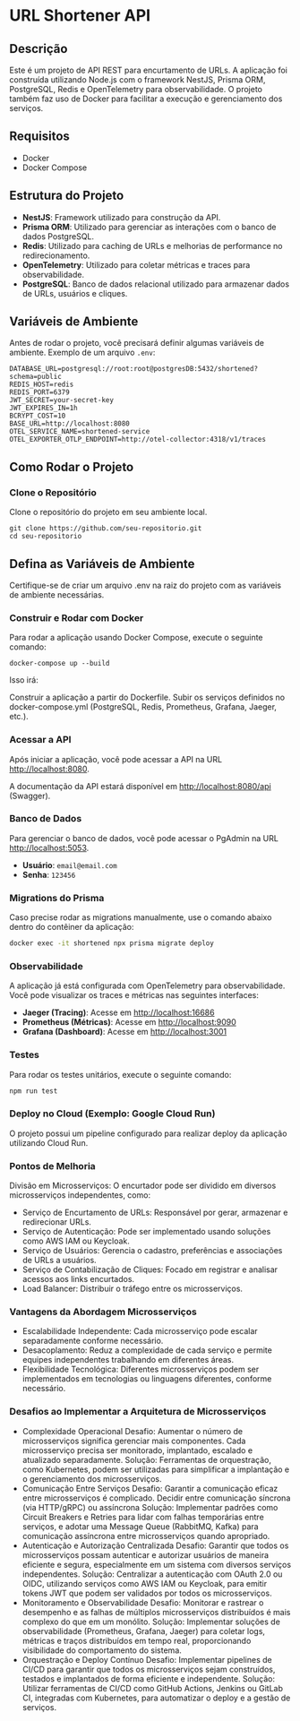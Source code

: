# URL Shortener API

## Descrição

Este é um projeto de API REST para encurtamento de URLs. A aplicação foi construída utilizando Node.js com o framework NestJS, Prisma ORM, PostgreSQL, Redis e OpenTelemetry para observabilidade. O projeto também faz uso de Docker para facilitar a execução e gerenciamento dos serviços.

## Requisitos

- Docker
- Docker Compose

## Estrutura do Projeto

- **NestJS**: Framework utilizado para construção da API.
- **Prisma ORM**: Utilizado para gerenciar as interações com o banco de dados PostgreSQL.
- **Redis**: Utilizado para caching de URLs e melhorias de performance no redirecionamento.
- **OpenTelemetry**: Utilizado para coletar métricas e traces para observabilidade.
- **PostgreSQL**: Banco de dados relacional utilizado para armazenar dados de URLs, usuários e cliques.

## Variáveis de Ambiente

Antes de rodar o projeto, você precisará definir algumas variáveis de ambiente. Exemplo de um arquivo `.env`:

```env
DATABASE_URL=postgresql://root:root@postgresDB:5432/shortened?schema=public
REDIS_HOST=redis
REDIS_PORT=6379
JWT_SECRET=your-secret-key
JWT_EXPIRES_IN=1h
BCRYPT_COST=10
BASE_URL=http://localhost:8080
OTEL_SERVICE_NAME=shortened-service
OTEL_EXPORTER_OTLP_ENDPOINT=http://otel-collector:4318/v1/traces
```

## Como Rodar o Projeto

### Clone o Repositório

Clone o repositório do projeto em seu ambiente local.

```
git clone https://github.com/seu-repositorio.git
cd seu-repositorio
```

## Defina as Variáveis de Ambiente
 Certifique-se de criar um arquivo .env na raiz do projeto com as variáveis de ambiente necessárias.

### Construir e Rodar com Docker
Para rodar a aplicação usando Docker Compose, execute o seguinte comando:
```
docker-compose up --build
```
Isso irá:

Construir a aplicação a partir do Dockerfile.
Subir os serviços definidos no docker-compose.yml (PostgreSQL, Redis, Prometheus, Grafana, Jaeger, etc.).

### Acessar a API

Após iniciar a aplicação, você pode acessar a API na URL [http://localhost:8080](http://localhost:8080).

A documentação da API estará disponível em [http://localhost:8080/api](http://localhost:8080/api) (Swagger).

### Banco de Dados

Para gerenciar o banco de dados, você pode acessar o PgAdmin na URL [http://localhost:5053](http://localhost:5053).

- **Usuário**: `email@email.com`
- **Senha**: `123456`

### Migrations do Prisma

Caso precise rodar as migrations manualmente, use o comando abaixo dentro do contêiner da aplicação:

```bash
docker exec -it shortened npx prisma migrate deploy
```

### Observabilidade

A aplicação já está configurada com OpenTelemetry para observabilidade. Você pode visualizar os traces e métricas nas seguintes interfaces:

- **Jaeger (Tracing)**: Acesse em [http://localhost:16686](http://localhost:16686)
- **Prometheus (Métricas)**: Acesse em [http://localhost:9090](http://localhost:9090)
- **Grafana (Dashboard)**: Acesse em [http://localhost:3001](http://localhost:3001)

### Testes

Para rodar os testes unitários, execute o seguinte comando:

```bash
npm run test
```
### Deploy no Cloud (Exemplo: Google Cloud Run)
O projeto possui um pipeline configurado para realizar  deploy da aplicação utilizando Cloud Run.


### Pontos de Melhoria
 Divisão em Microsserviços: O encurtador pode ser dividido em diversos microsserviços independentes, como:
- Serviço de Encurtamento de URLs: Responsável por gerar, armazenar e redirecionar URLs.
- Serviço de Autenticação: Pode ser implementado usando soluções como AWS IAM ou Keycloak.
- Serviço de Usuários: Gerencia o cadastro, preferências e associações de URLs a usuários.
- Serviço de Contabilização de Cliques: Focado em registrar e analisar acessos aos links encurtados.
- Load Balancer: Distribuir o tráfego entre os microsserviços.

### Vantagens da Abordagem Microsserviços
- Escalabilidade Independente: Cada microsserviço pode escalar separadamente conforme necessário.
- Desacoplamento: Reduz a complexidade de cada serviço e permite equipes independentes trabalhando em diferentes áreas.
- Flexibilidade Tecnológica: Diferentes microsserviços podem ser implementados em tecnologias ou linguagens diferentes, conforme necessário.


### Desafios ao Implementar a Arquitetura de Microsserviços
- Complexidade Operacional
Desafio: Aumentar o número de microsserviços significa gerenciar mais componentes. Cada microsserviço precisa ser monitorado, implantado, escalado e atualizado separadamente.
Solução: Ferramentas de orquestração, como Kubernetes, podem ser utilizadas para simplificar a implantação e o gerenciamento dos microsserviços.
- Comunicação Entre Serviços
Desafio: Garantir a comunicação eficaz entre microsserviços é complicado. Decidir entre comunicação síncrona (via HTTP/gRPC) ou assíncrona 
Solução: Implementar padrões como Circuit Breakers e Retries para lidar com falhas temporárias entre serviços, e adotar uma Message Queue (RabbitMQ, Kafka) para comunicação assíncrona entre microsserviços quando apropriado.
- Autenticação e Autorização Centralizada
Desafio: Garantir que todos os microsserviços possam autenticar e autorizar usuários de maneira eficiente e segura, especialmente em um sistema com diversos serviços independentes.
Solução: Centralizar a autenticação com OAuth 2.0 ou OIDC, utilizando serviços como AWS IAM ou Keycloak, para emitir tokens JWT que podem ser validados por todos os microsserviços.
- Monitoramento e Observabilidade
Desafio: Monitorar e rastrear o desempenho e as falhas de múltiplos microsserviços distribuídos é mais complexo do que em um monólito.
Solução: Implementar soluções de observabilidade (Prometheus, Grafana, Jaeger) para coletar logs, métricas e traços distribuídos em tempo real, proporcionando visibilidade do comportamento do sistema.
- Orquestração e Deploy Contínuo
Desafio: Implementar pipelines de CI/CD para garantir que todos os microsserviços sejam construídos, testados e implantados de forma eficiente e independente.
Solução: Utilizar ferramentas de CI/CD como GitHub Actions, Jenkins ou GitLab CI, integradas com Kubernetes, para automatizar o deploy e a gestão de serviços.